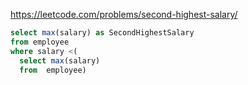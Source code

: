 https://leetcode.com/problems/second-highest-salary/

```sql
select max(salary) as SecondHighestSalary
from employee
where salary <(
  select max(salary)
  from  employee)
```
